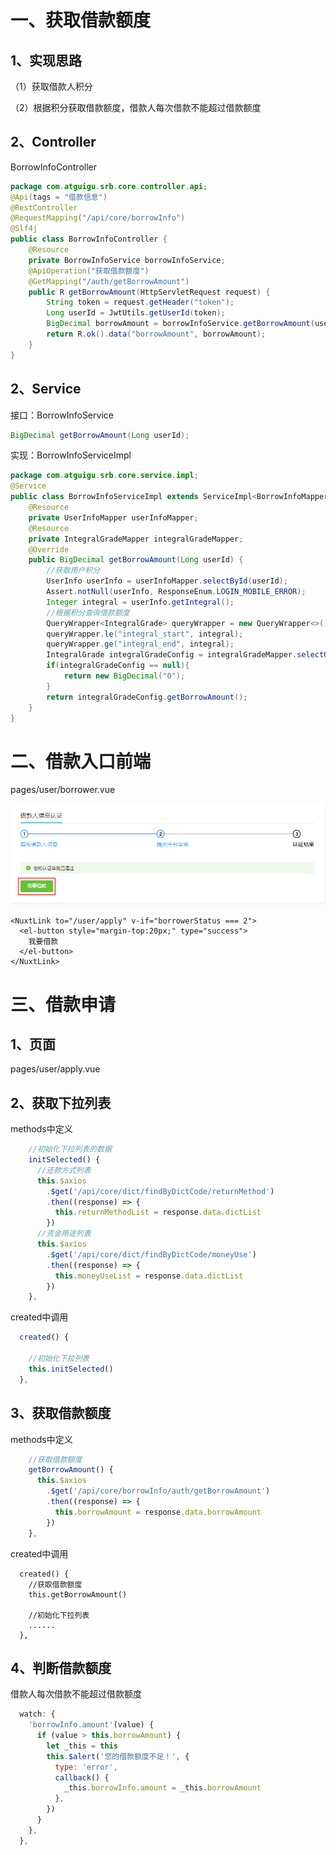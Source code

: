 # 一、获取借款额度

## 1、实现思路

（1）获取借款人积分 

（2）根据积分获取借款额度，借款人每次借款不能超过借款额度

## 2、Controller

BorrowInfoController

```java
package com.atguigu.srb.core.controller.api;
@Api(tags = "借款信息")
@RestController
@RequestMapping("/api/core/borrowInfo")
@Slf4j
public class BorrowInfoController {
    @Resource
    private BorrowInfoService borrowInfoService;
    @ApiOperation("获取借款额度")
    @GetMapping("/auth/getBorrowAmount")
    public R getBorrowAmount(HttpServletRequest request) {
        String token = request.getHeader("token");
        Long userId = JwtUtils.getUserId(token);
        BigDecimal borrowAmount = borrowInfoService.getBorrowAmount(userId);
        return R.ok().data("borrowAmount", borrowAmount);
    }
}
```

## 2、Service

接口：BorrowInfoService

```java
BigDecimal getBorrowAmount(Long userId);
```

实现：BorrowInfoServiceImpl 

```java
package com.atguigu.srb.core.service.impl;
@Service
public class BorrowInfoServiceImpl extends ServiceImpl<BorrowInfoMapper, BorrowInfo> implements BorrowInfoService {
    @Resource
    private UserInfoMapper userInfoMapper;
    @Resource
    private IntegralGradeMapper integralGradeMapper;
    @Override
    public BigDecimal getBorrowAmount(Long userId) {
        //获取用户积分
        UserInfo userInfo = userInfoMapper.selectById(userId);
        Assert.notNull(userInfo, ResponseEnum.LOGIN_MOBILE_ERROR);
        Integer integral = userInfo.getIntegral();
        //根据积分查询借款额度
        QueryWrapper<IntegralGrade> queryWrapper = new QueryWrapper<>();
        queryWrapper.le("integral_start", integral);
        queryWrapper.ge("integral_end", integral);
        IntegralGrade integralGradeConfig = integralGradeMapper.selectOne(queryWrapper);
        if(integralGradeConfig == null){
            return new BigDecimal("0");
        }
        return integralGradeConfig.getBorrowAmount();
    }
}
```

# 二、借款入口前端

pages/user/borrower.vue

![img](../../images/a695a176-1823-4a78-9376-3e465e1851d5.png) 

```vue
<NuxtLink to="/user/apply" v-if="borrowerStatus === 2">
  <el-button style="margin-top:20px;" type="success">
    我要借款
  </el-button>
</NuxtLink>
```

# 三、借款申请

## 1、页面

pages/user/apply.vue

## 2、获取下拉列表

methods中定义

```js
    //初始化下拉列表的数据
    initSelected() {
      //还款方式列表
      this.$axios
        .$get('/api/core/dict/findByDictCode/returnMethod')
        .then((response) => {
          this.returnMethodList = response.data.dictList
        })
      //资金用途列表
      this.$axios
        .$get('/api/core/dict/findByDictCode/moneyUse')
        .then((response) => {
          this.moneyUseList = response.data.dictList
        })
    },
```

created中调用

```js
  created() {
    
    //初始化下拉列表
    this.initSelected()
  },
```

## 3、获取借款额度

methods中定义

```js
    //获取借款额度
    getBorrowAmount() {
      this.$axios
        .$get('/api/core/borrowInfo/auth/getBorrowAmount')
        .then((response) => {
          this.borrowAmount = response.data.borrowAmount
        })
    },
```

created中调用

```
  created() {
    //获取借款额度
    this.getBorrowAmount()
      
    //初始化下拉列表
    ......
  },
```

## 4、判断借款额度

借款人每次借款不能超过借款额度

```js
  watch: {
    'borrowInfo.amount'(value) {
      if (value > this.borrowAmount) {
        let _this = this
        this.$alert('您的借款额度不足！', {
          type: 'error',
          callback() {
            _this.borrowInfo.amount = _this.borrowAmount
          },
        })
      }
    },
  },
```